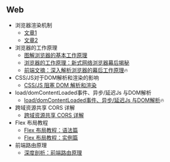 ## Web

  -  浏览器渲染机制
        - [文章1](https://segmentfault.com/a/1190000014018604)
        - [文章2](https://www.cnblogs.com/chengxs/p/10403622.html)
  -  浏览器的工作原理
        - [图解浏览器的基本工作原理](https://zhuanlan.zhihu.com/p/47407398)
        - [浏览器的工作原理：新式网络浏览器幕后揭秘](https://www.html5rocks.com/zh/tutorials/internals/howbrowserswork/)
        - [前端文摘：深入解析浏览器的幕后工作原理](https://www.cnblogs.com/lhb25/p/how-browsers-work.html)🔥
  -  CSS/JS对于DOM解析和渲染的影响
        - [CSS/JS 阻塞 DOM 解析和渲染](https://harttle.land/2016/11/26/static-dom-render-blocking.html)
  -  load/domContentLoaded事件、异步/延迟Js 与DOM解析
        - [load/domContentLoaded事件、异步/延迟Js 与DOM解析](https://www.cnblogs.com/Bonnie3449/p/8419609.html)🔥
  -  跨域资源共享 CORS 详解
        - [跨域资源共享 CORS 详解](http://www.ruanyifeng.com/blog/2016/04/cors.html)
  -  Flex 布局教程
        - [Flex 布局教程：语法篇](http://www.ruanyifeng.com/blog/2015/07/flex-grammar.html)
        - [Flex 布局教程：实例篇](http://www.ruanyifeng.com/blog/2015/07/flex-examples.html)
  - 前端路由原理
    - [深度剖析：前端路由原理](https://juejin.im/post/5d469f1e5188254e1c49ae78)